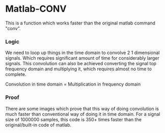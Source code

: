 # Matlab-CONV
This is a function which works faster than the original matlab command "conv". 

### Logic
We need to loop up things in the time domain to convolve 2 1 dimensional signals. Which requires significant amount of time for considerably larger signals. This convolution can also be achieved converting the signal top frequency domain and multiplying it, which requires almost no time to complete.

Convolution in time domain = Multiplication in frequency domain

### Proof
There are some images which prove that this way of doing convolution is much faster than conventional way of doing it in time domain.
For a signal size of 1000000 samples, this code is 350+ times faster than the original/built-in code of matlab.

